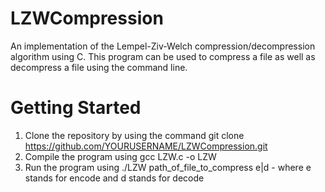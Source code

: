 # LZWCompression
An implementation of the Lempel-Ziv-Welch compression/decompression algorithm using C. This program can be used to compress a file as well as decompress a file using the command line.
# Getting Started
1. Clone the repository by using the command git clone https://github.com/YOURUSERNAME/LZWCompression.git
2. Compile the program using gcc LZW.c -o LZW
3. Run the program using ./LZW path_of_file_to_compress e|d  - where e stands for encode and d stands for decode

